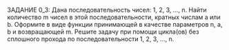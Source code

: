 ЗАДАНИЕ 0_3: Дана последовательность чисел: 1, 2, 3, ..., n. Найти количество m чисел в этой последовательности, кратных числам a или b. Оформите в виде функции принимающей в качестве параметров n, a, b и возвращающей m. Решите задачу при помощи цикла(ов)  без сплошного прохода по последовательности 1, 2, 3, ..., n.
